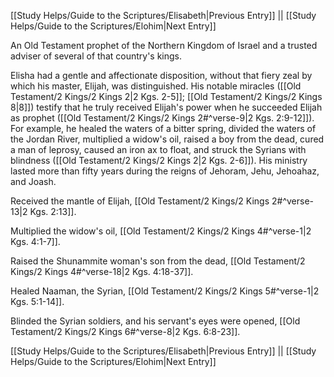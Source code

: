 [[Study Helps/Guide to the Scriptures/Elisabeth|Previous Entry]]  ||  [[Study Helps/Guide to the Scriptures/Elohim|Next Entry]]

 An Old Testament prophet of the Northern Kingdom of Israel and a trusted adviser of several of that country's kings.

 Elisha had a gentle and affectionate disposition, without that fiery zeal by which his master, Elijah, was distinguished. His notable miracles ([[Old Testament/2 Kings/2 Kings 2|2 Kgs. 2-5]]; [[Old Testament/2 Kings/2 Kings 8|8]]) testify that he truly received Elijah's power when he succeeded Elijah as prophet ([[Old Testament/2 Kings/2 Kings 2#^verse-9|2 Kgs. 2:9-12]]). For example, he healed the waters of a bitter spring, divided the waters of the Jordan River, multiplied a widow's oil, raised a boy from the dead, cured a man of leprosy, caused an iron ax to float, and struck the Syrians with blindness ([[Old Testament/2 Kings/2 Kings 2|2 Kgs. 2-6]]). His ministry lasted more than fifty years during the reigns of Jehoram, Jehu, Jehoahaz, and Joash.

 Received the mantle of Elijah, [[Old Testament/2 Kings/2 Kings 2#^verse-13|2 Kgs. 2:13]].

 Multiplied the widow's oil, [[Old Testament/2 Kings/2 Kings 4#^verse-1|2 Kgs. 4:1-7]].

 Raised the Shunammite woman's son from the dead, [[Old Testament/2 Kings/2 Kings 4#^verse-18|2 Kgs. 4:18-37]].

 Healed Naaman, the Syrian, [[Old Testament/2 Kings/2 Kings 5#^verse-1|2 Kgs. 5:1-14]].

 Blinded the Syrian soldiers, and his servant's eyes were opened, [[Old Testament/2 Kings/2 Kings 6#^verse-8|2 Kgs. 6:8-23]].

[[Study Helps/Guide to the Scriptures/Elisabeth|Previous Entry]]  ||  [[Study Helps/Guide to the Scriptures/Elohim|Next Entry]]